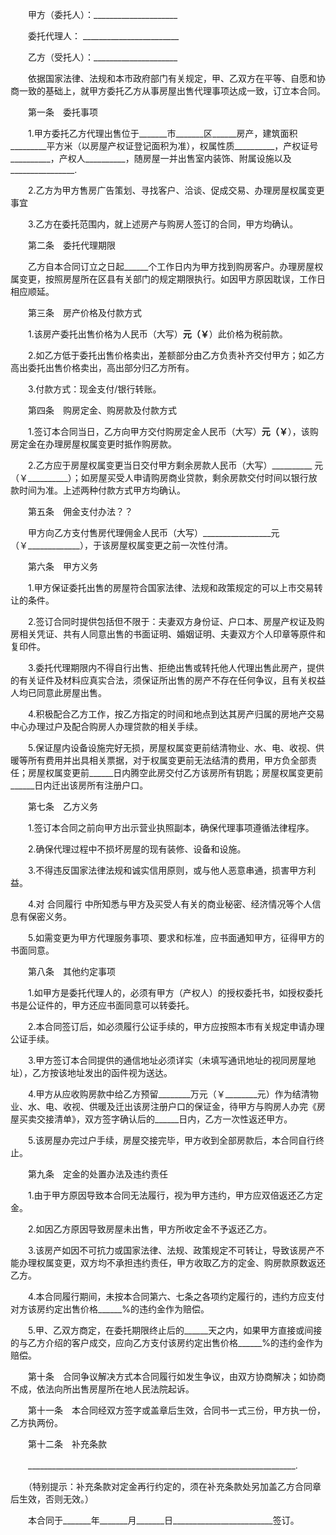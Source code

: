 
 


　　甲方（委托人）：_____________________


　　委托代理人： ________________________


　　乙方（受托人）：_____________________


　　依据国家法律、法规和本市政府部门有关规定，甲、乙双方在平等、自愿和协商一致的基础上，就甲方委托乙方从事房屋出售代理事项达成一致，订立本合同。


　　第一条　委托事项


　　1.甲方委托乙方代理出售位于_______市_______区______房产，建筑面积_________平方米（以房屋产权证登记面积为准），权属性质__________，产权证号__________，产权人__________，随房屋一并出售室内装饰、附属设施以及________________. 



　　2.乙方为甲方售房广告策划、寻找客户、洽谈、促成交易、办理房屋权属变更事宜


　　3.乙方在委托范围内，就上述房产与购房人签订的合同，甲方均确认。


　　第二条　委托代理期限


　　乙方自本合同订立之日起______个工作日内为甲方找到购房客户。办理房屋权属变更，按照房屋所在区县有关部门的规定期限执行。如因甲方原因耽误，工作日相应顺延。


　　第三条　房产价格及付款方式


　　1.该房产委托出售价格为人民币（大写）__________元（￥__________）此价格为税前款。


　　2.如乙方低于委托出售价格卖出，差额部分由乙方负责补齐交付甲方；如乙方高出委托出售价格卖出，高出部分归乙方所有。


　　3.付款方式：现金支付/银行转账。


　　第四条　购房定金、购房款及付款方式


　　1.签订本合同当日，乙方向甲方交付购房定金人民币（大写）__________元（￥__________），该购房定金在办理房屋权属变更时抵作购房款。


　　2.乙方应于房屋权属变更当日交付甲方剩余房款人民币（大写）__________ 元（￥__________）；如房屋买受人申请购房商业贷款，剩余房款交付时间以银行放款时间为准。上述两种付款方式甲方均确认。


　　第五条　佣金支付办法？？


　　甲方向乙方支付售房代理佣金人民币（大写）_________________元（￥_____________），于该房屋权属变更之前一次性付清。


　　第六条　甲方义务


　　1.甲方保证委托出售的房屋符合国家法律、法规和政策规定的可以上市交易转让的条件。


　　2.签订合同时提供包括但不限于：夫妻双方身份证、户口本、房屋产权证及购房相关凭证、共有人同意出售的书面证明、婚姻证明、夫妻双方个人印章等原件和复印件。


　　3.委托代理期限内不得自行出售、拒绝出售或转托他人代理出售此房产，提供的有关证件及材料应真实合法，须保证所出售的房产不存在任何争议，且有关权益人均已同意此房屋出售。


　　4.积极配合乙方工作，按乙方指定的时间和地点到达其房产归属的房地产交易中心办理过户及配合购房人办理贷款的相关手续。


　　5.保证屋内设备设施完好无损，房屋权属变更前结清物业、水、电、收视、供暖等所有费用并出具相关票据，对于权属变更前无法结清的费用，甲方负全部责任；房屋权属变更前______日内腾空此房交付乙方该房所有钥匙；房屋权属变更前______日内迁出该房所有注册户口。


　　第七条　乙方义务


　　1.签订本合同之前向甲方出示营业执照副本，确保代理事项遵循法律程序。


　　2.确保代理过程中不损坏房屋的现有装修、设备和设施。


　　3.不得违反国家法律法规和诚实信用原则，或与他人恶意串通，损害甲方利益。


　　4.对
合同履行
中所知悉与甲方及买受人有关的商业秘密、经济情况等个人信息有保密义务。


　　5.如需变更为甲方代理服务事项、要求和标准，应书面通知甲方，征得甲方的书面同意。


　　第八条　其他约定事项


　　1.如甲方是委托代理人的，必须有甲方（产权人）的授权委托书，如授权委托书是公证件的，甲方还应书面同意可以转委托。


　　2.本合同签订后，如必须履行公证手续的，甲方应按照本市有关规定申请办理公证手续。


　　3.甲方签订本合同提供的通信地址必须详实（未填写通讯地址的视同房屋地址），乙方按该地址发出的函件视为送达。


　　4.甲方从应收购房款中给乙方预留________万元（￥________元）作为结清物业、水、电、收视、供暖及迁出该房注册户口的保证金，待甲方与购房人办完《房屋买卖交接清单》，双方签字确认后的______日内，乙方一次性返还甲方。


　　5.该房屋办完过户手续，房屋交接完毕，甲方收到全部房款后，本合同自行终止。


　　第九条　定金的处置办法及违约责任


　　1.由于甲方原因导致本合同无法履行，视为甲方违约，甲方应双倍返还乙方定金。


　　2.如因乙方原因导致房屋未出售，甲方所收定金不予返还乙方。


　　3.该房产如因不可抗力或国家法律、法规、政策规定不可转让，导致该房产不能办理权属变更，双方均不承担违约责任，甲方收取乙方的定金、购房款原数返还乙方。


　　4.本合同履行期间，未按本合同第六、七条之各项约定履行的，违约方应支付对方该房约定出售价格______%的违约金作为赔偿。


　　5.甲、乙双方商定，在委托期限终止后的______天之内，如果甲方直接或间接的与乙方介绍的客户成交，应向乙方支付该房约定出售价格______%的违约金作为赔偿。


　　第十条　合同争议解决方式本合同履行如发生争议，由双方协商解决；如协商不成，依法向所出售房屋所在地人民法院起诉。


　　第十一条　本合同经双方签字或盖章后生效，合同书一式三份，甲方执一份，乙方执两份。


　　第十二条　补充条款


　　___________________________________________________________________.


　　（特别提示：补充条款对定金再行约定的，须在补充条款处另加盖乙方合同章后生效，否则无效。）


　　本合同于_______年_______月_______日_________________________签订。
 


 

 
 
 
 
 
  


  
 

  


  


  
 
 
 
 

